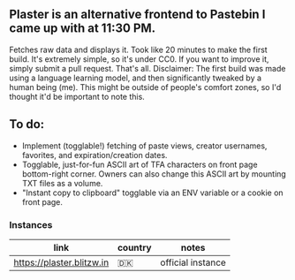 ## Plaster is an alternative frontend to Pastebin I came up with at 11:30 PM.
Fetches raw data and displays it. Took like 20 minutes to make the first build.
It's extremely simple, so it's under CC0. If you want to improve it, simply submit a pull request.
That's all.
Disclaimer: The first build was made using a language learning model, and then significantly tweaked by a human being (me). This might be outside of people's comfort zones, so I'd thought it'd be important to note this.
## To do:
* Implement (togglable!) fetching of paste views, creator usernames, favorites, and expiration/creation dates.
* Togglable, just-for-fun ASCII art of TFA characters on front page bottom-right corner. Owners can also change this ASCII art by mounting TXT files as a volume.
* "Instant copy to clipboard" togglable via an ENV variable or a cookie on front page.
### Instances
| link                      | country | notes             |
|---------------------------|---------|-------------------|
| https://plaster.blitzw.in | 🇩🇰      | official instance |
